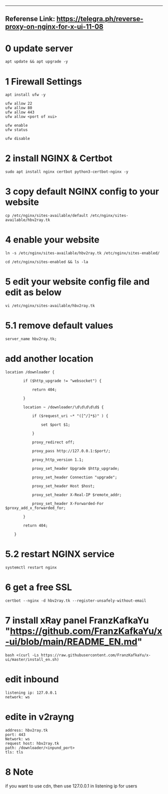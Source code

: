 
--------------------------------------------------------------------------
Referense Link: https://telegra.ph/reverse-proxy-on-nginx-for-x-ui-11-08
--------------------------------------------------------------------------

# 0 update server
```console
apt update && apt upgrade -y
```	

# 1 Firewall Settings
```console
apt install ufw -y
```

```console
ufw allow 22
ufw allow 80
ufw allow 443
ufw allow <port of xui>
```


```console
ufw enable
ufw status
```

```console
ufw disable
```

# 2 install NGINX & Certbot
```console
sudo apt install nginx certbot python3-certbot-nginx -y
```

# 3 copy default NGINX config to your website
```console
cp /etc/nginx/sites-available/default /etc/nginx/sites-available/hbv2ray.tk
```

# 4 enable your website 
```console
ln -s /etc/nginx/sites-available/hbv2ray.tk /etc/nginx/sites-enabled/
```


```console
cd /etc/nginx/sites-enabled && ls -la
```

# 5 edit your website config file and edit as below
```console
vi /etc/nginx/sites-available/hbv2ray.tk
```

# 5.1 remove default values  
```
server_name hbv2ray.tk;
```

# add another location
```console
location /downloader {

        if ($http_upgrade != "websocket") {

            return 404;

        }

        location ~ /downloader/\d\d\d\d\d$ {

            if ($request_uri ~* "([^/]*$)" ) {

                set $port $1;

            }

            proxy_redirect off;

            proxy_pass http://127.0.0.1:$port/;

            proxy_http_version 1.1;

            proxy_set_header Upgrade $http_upgrade;

            proxy_set_header Connection "upgrade";

            proxy_set_header Host $host;

            proxy_set_header X-Real-IP $remote_addr;

            proxy_set_header X-Forwarded-For $proxy_add_x_forwarded_for;

        }

        return 404;

    }
```

# 5.2 restart NGINX service	
```console
systemctl restart nginx
```

# 6 get a free SSL 
```console
certbot --nginx -d hbv2ray.tk --register-unsafely-without-email
```

# 7 install xRay panel FranzKafkaYu "https://github.com/FranzKafkaYu/x-ui/blob/main/README_EN.md"
```console
bash <(curl -Ls https://raw.githubusercontent.com/FranzKafkaYu/x-ui/master/install_en.sh)
```

# edit inbound
```console
listening ip: 127.0.0.1
network: ws
```

# edite in v2rayng
```console
address: hbv2ray.tk
port: 443
Network: ws
request host: hbv2ray.tk
path: /downloader/<inpund_port>
tls: tls
```


# 8 Note
if you want to use cdn, then use 127.0.0.1 in listening ip for users

